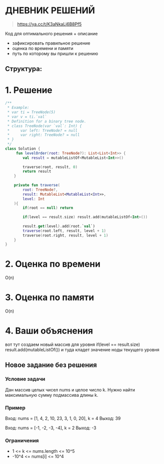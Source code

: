 # ДНЕВНИК РЕШЕНИЙ

> https://ya.cc/t/K3aNkaLj6B8Pf5

Код для оптимального решения + описание 

- зафиксировать правильное решение
- оценка по времени и памяти
- путь по которому вы пришли к решению


## Структура:

# 1. Решение

```kotlin
/**
 * Example:
 * var ti = TreeNode(5)
 * var v = ti.`val`
 * Definition for a binary tree node.
 * class TreeNode(var `val`: Int) {
 *     var left: TreeNode? = null
 *     var right: TreeNode? = null
 * }
 */
class Solution {
     fun levelOrder(root: TreeNode?): List<List<Int>> {
        val result = mutableListOf<MutableList<Int>>()
        
        traverse(root, result, 0)
        return result
    }
    
    private fun traverse(
        root: TreeNode?, 
        result: MutableList<MutableList<Int>>, 
        level: Int
    ){
        if(root == null) return
        
        if(level == result.size) result.add(mutableListOf<Int>())
        
        result.get(level).add(root.`val`)
        traverse(root.left, result, level + 1)
        traverse(root.right, result, level + 1)
    }
}
```


# 2. Оценка по времени
O(n)

# 3. Оценка по памяти
O(n)

# 4. Ваши объяснения
вот тут создаем новый массив для уровня         if(level == result.size) result.add(mutableListOf<Int>())
и туда кладет значение ноды текущего уровня


## Новое задание без решения

### Условие задачи

Дан массив целых чисел nums и целое число k. Нужно найти максимальную сумму подмассива длины k.

### Пример

Вход: nums = [1, 4, 2, 10, 23, 3, 1, 0, 20], k = 4
Выход: 39

Вход: nums = [-1, -2, -3, -4], k = 2
Выход: -3

### Ограничения

* 1 <= k <= nums.length <= 10^5
* -10^4 <= nums[i] <= 10^4
